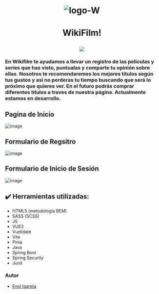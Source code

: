 #  <p align="center"> ![logo-W](https://user-images.githubusercontent.com/116892825/229278465-ab51beb7-fc43-48ef-9ded-fb1aff401c52.png) </p>
   
#  <p align="center"> WikiFilm! </p>
   
 <p align="center">
   <img src="https://img.shields.io/badge/STATUS-EN%20DESAROLLO-green">
   </p>

### En Wikifilm te ayudamos a llevar un registro de las peliculas y series que has visto, puntualas y comparte tu opinión sobre ellas. Nosotros te recomendaremos los mejores titulos según tus gustos y asi no perderas tu tiempo buscando que será lo próximo que quieres ver. En el futuro podrás comprar diferentes titulos a traves de nuestra página. Actualmente estamos en desarrollo.

## Pagina de Inicio
![image](https://user-images.githubusercontent.com/116892825/229278546-0f50d031-a1d5-4409-966d-fe5ee25b2657.png)

## Formulario de Regsitro
![image](https://user-images.githubusercontent.com/116892825/229278568-4a243f93-950c-40d4-bb7d-85e4b1aeaa7f.png)

## Formulario de Inicio de Sesión 
![image](https://user-images.githubusercontent.com/116892825/229278587-63d9ea82-b376-431c-a807-0ef22cd05e34.png)

## :heavy_check_mark: Herramientas utilizadas:
- HTML5 (metodología BEM)
- SASS (SCSS)
- JS
- VUE3
- Vuelidate
- Vite
- Pinia
- Java
- Spring Boot
- Spring Security
- Junit

### Autor

- [Enol Igareta](https://github.com/EnolCode)
